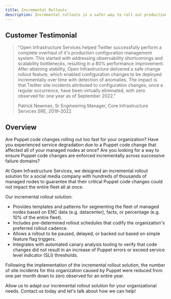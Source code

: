 ```yaml
---
title: Incremental Rollouts
description: Incremental rollouts is a safer way to roll out production changes which was proven successful at an infamous social media company.
---
```


## Customer Testimonial

> "Open Infrastructure Services helped Twitter successfully perform a complete overhaul of it's production configuration management system. This started with addressing observability shortcomings and scalability bottlenecks, resulting in a 80% performance improvement. After attaining stability, Open Infrastructure delivered a safe change rollout feature, which enabled configuration changes to be deployed incrementally over time with detection of anomalies. The impact is that Twitter site incidents attributed to configuration changes, once a regular occurrence, have been virtually eliminated, with zero observed for one year as of September 2022."
>
> Patrick Newman, Sr Engineering Manager, Core Infrastructure Services SRE, 2019-2022

## Overview

Are Puppet code changes rolling out too fast for your organization? Have you
experienced service degradation due to a Puppet code change that affected all
of your managed nodes at once? Are you looking for a way to ensure Puppet code
changes are enforced incrementally across successive failure domains?

At Open Infrastructure Services, we designed an incremental rollout solution
for a social media company with hundreds of thousands of managed nodes to
guarantee that their critical Puppet code changes could not impact the entire
fleet all at once.

Our incremental rollout solution:

- Provides templates and patterns for segmenting the fleet of managed nodes based on ENC data (e.g. datacenter), facts, or percentage (e.g. 10% of the entire fleet).
- Includes pre-determined rollout schedules that codify the organization's preferred rollout cadence.
- Allows a rollout to be paused, delayed, or backed out based on simple feature flag triggers.
- Integrates with automated canary analysis tooling to verify that code changes did not result in an increase of Puppet errors or exceed service level indicator (SLI) thresholds.

Following the implementation of the incremental rollout solution, the number of
site incidents for this organization caused by Puppet were reduced from one per
month down to zero observed for an entire year.

Allow us to adapt our incremental rollout solution for your organizational
needs. Contact us today and let's talk about how we can help!
